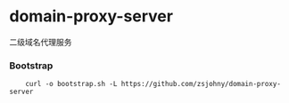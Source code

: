 # domain-proxy-server
二级域名代理服务

### Bootstrap


        curl -o bootstrap.sh -L https://github.com/zsjohny/domain-proxy-server
